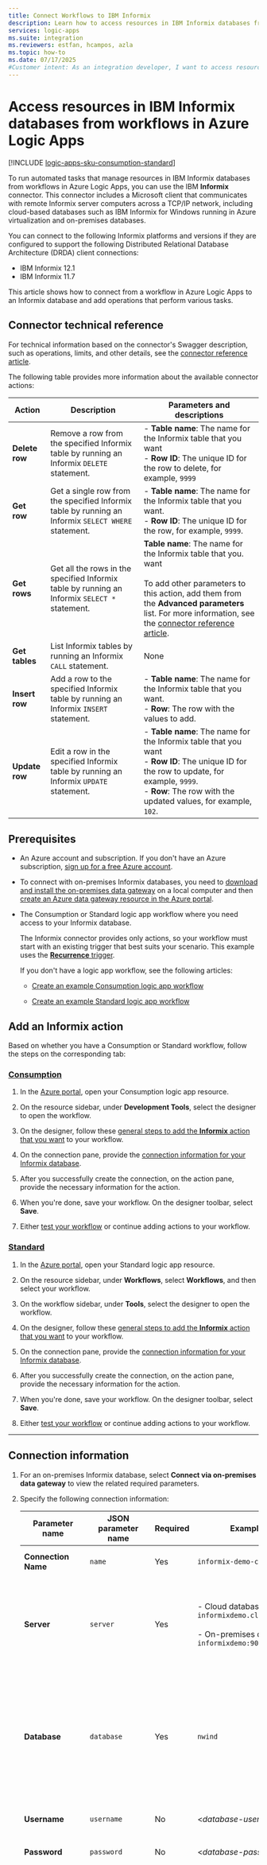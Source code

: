 ```yaml
---
title: Connect Workflows to IBM Informix
description: Learn how to access resources in IBM Informix databases from workflows in Azure Logic Apps.
services: logic-apps
ms.suite: integration
ms.reviewers: estfan, hcampos, azla
ms.topic: how-to
ms.date: 07/17/2025
#Customer intent: As an integration developer, I want to access resources in an IBM Informix database from workflows in Azure Logic Apps.
---
```


# Access resources in IBM Informix databases from workflows in Azure Logic Apps

[!INCLUDE [logic-apps-sku-consumption-standard](../../../includes/logic-apps-sku-consumption-standard.md)]

To run automated tasks that manage resources in IBM Informix databases from workflows in Azure Logic Apps, you can use the IBM **Informix** connector. This connector includes a Microsoft client that communicates with remote Informix server computers across a TCP/IP network, including cloud-based databases such as IBM Informix for Windows running in Azure virtualization and on-premises databases.

You can connect to the following Informix platforms and versions if they are configured to support the following Distributed Relational Database Architecture (DRDA) client connections:

* IBM Informix 12.1
* IBM Informix 11.7

This article shows how to connect from a workflow in Azure Logic Apps to an Informix database and add operations that perform various tasks.

## Connector technical reference

For technical information based on the connector's Swagger description, such as operations, limits, and other details, see the [connector reference article](/connectors/informix/).

The following table provides more information about the available connector actions:

| Action | Description | Parameters and descriptions |
|--------|-------------|-----------------------------|
| **Delete row** | Remove a row from the specified Informix table by running an Informix `DELETE` statement. | - **Table name**: The name for the Informix table that you want <br>- **Row ID**: The unique ID for the row to delete, for example, `9999` |
| **Get row** | Get a single row from the specified Informix table by running an Informix `SELECT WHERE` statement. | - **Table name**: The name for the Informix table that you want. <br>- **Row ID**: The unique ID for the row, for example, `9999`. |
| **Get rows** | Get all the rows in the specified Informix table by running an Informix `SELECT *` statement. | **Table name**: The name for the Informix table that you. want <br><br>To add other parameters to this action, add them from the **Advanced parameters** list. For more information, see the [connector reference article](/connectors/informix/). |
| **Get tables** | List Informix tables by running an Informix `CALL` statement. | None |
| **Insert row** | Add a row to the specified Informix table by running an Informix `INSERT` statement. | - **Table name**: The name for the Informix table that you want. <br>- **Row**: The row with the values to add. |
| **Update row** | Edit a row in the specified Informix table by running an Informix `UPDATE` statement. | - **Table name**: The name for the Informix table that you want <br>- **Row ID**: The unique ID for the row to update, for example, `9999`. <br>- **Row**: The row with the updated values, for example, `102`. |

## Prerequisites

* An Azure account and subscription. If you don't have an Azure subscription, [sign up for a free Azure account](https://azure.microsoft.com/free/).

* To connect with on-premises Informix databases, you need to [download and install the on-premises data gateway](../logic-apps-gateway-install.md) on a local computer and then [create an Azure data gateway resource in the Azure portal](../logic-apps-gateway-connection.md).

* The Consumption or Standard logic app workflow where you need access to your Informix database.

  The Informix connector provides only actions, so your workflow must start with an existing trigger that best suits your scenario. This example uses the [**Recurrence** trigger](../../connectors/connectors-native-recurrence.md).

  If you don't have a logic app workflow, see the following articles:

  * [Create an example Consumption logic app workflow](../quickstart-create-example-consumption-workflow.md)

  * [Create an example Standard logic app workflow](../create-single-tenant-workflows-azure-portal.md)

## Add an Informix action

Based on whether you have a Consumption or Standard workflow, follow the steps on the corresponding tab:

### [Consumption](#tab/consumption)

1. In the [Azure portal](https://portal.azure.com), open your Consumption logic app resource.

1. On the resource sidebar, under **Development Tools**, select the designer to open the workflow.

1. On the designer, follow these [general steps to add the **Informix** action that you want](../add-trigger-action-workflow.md?tabs=consumption#add-action) to your workflow.

1. On the connection pane, provide the [connection information for your Informix database](#create-connection).

1. After you successfully create the connection, on the action pane, provide the necessary information for the action.

1. When you're done, save your workflow. On the designer toolbar, select **Save**.

1. Either [test your workflow](#test-workflow) or continue adding actions to your workflow.

### [Standard](#tab/standard)

1. In the [Azure portal](https://portal.azure.com), open your Standard logic app resource.

1. On the resource sidebar, under **Workflows**, select **Workflows**, and then select your workflow.

1. On the workflow sidebar, under **Tools**, select the designer to open the workflow.

1. On the designer, follow these [general steps to add the **Informix** action that you want](../add-trigger-action-workflow.md?tabs=standard#add-action) to your workflow.

1. On the connection pane, provide the [connection information for your Informix database](#create-connection).

1. After you successfully create the connection, on the action pane, provide the necessary information for the action.

1. When you're done, save your workflow. On the designer toolbar, select **Save**.

1. Either [test your workflow](#test-workflow) or continue adding actions to your workflow.

---

<a name="create-connection"></a>

## Connection information

1. For an on-premises Informix database, select **Connect via on-premises data gateway** to view the related required parameters.

1. Specify the following connection information:

   | Parameter name | JSON parameter name | Required | Example value | Description |
   |----------------|---------------------|----------|---------------|-------------|
   | **Connection Name** | `name` | Yes | `informix-demo-connection` | The name for the connection. |
   | **Server** | `server` | Yes | - Cloud database: `informixdemo.cloudapp.net:9089` <br><br>- On-premises database: `informixdemo:9089` | The TCP/IP address or alias that is in either IPv4 or IPv6 format, followed by a colon and a TCP/IP port number |
   | **Database** | `database` | Yes | `nwind` | The DRDA Relational Database Name (RDBNAM) or Informix database name (dbname). Informix accepts a 128-byte string. |
   | **Username** | `username` | No | <*database-user-name*> | Your user name for the database. |
   | **Password** | `password` | No | <*database-password*> | Your password for the database. |
   | **Authentication** | `authentication` | On-premises only | **Windows** (kerberos) or **Basic** | The authentication type required by your database. This parameter appears only when you select **Connect via on-premises data gateway**. <br><br>**Important**: Basic authentication has significant security disadvantages, such as sending credentials with every request and being susceptible to cross-site request forgery (CSRF) attacks. While this method might suit certain scenarios, consider more secure authentication methods when available. For more information, see the following resources: <br><br>- [Authentication guidance](#authentication-guidance) <br><br>- [Kerberos authentication overview in Windows Server](/windows-server/security/kerberos/kerberos-authentication-overview) <br><br>- [Authentication and verification methods available in Microsoft Entra ID](/entra/identity/authentication/concept-authentication-methods) |
   | **Gateway** | `gateway` | On-premises only | - **Subscription**: <*Azure-subscription*> <br><br>- <*Azure-on-premises-data-gateway-resource*> | The Azure subscription and Azure resource name for the on-premises data gateway that you created in the Azure portal. The **Gateway** property and sub-properties appears only when you select **Connect via on-premises data gateway**. |

   The following examples show sample connections for cloud databases and on-premises databases:

   * **Cloud database**

     :::image type="content" source="media/informix/connection-cloud-database.png" alt-text="Screenshot shows connection pane with example details for Informix cloud database." lightbox="media/informix/connection-cloud-database.png":::

   * **On-premises database**

     :::image type="content" source="media/informix/connection-on-premises-database.png" alt-text="Screenshot shows connection pane with example details for Informix on-premises database." lightbox="media/informix/connection-on-premises-database.png":::

1. When you're done, select **Create new**.

1. Continue with the next steps for [Consumption](informix.md?tabs=consumption#add-an-informix-action) or [Standard](informix.md?tabs=standard#add-an-informix-action) workflows.

## Authentication guidance

- When possible, avoid methods that employ a username and password or tokens.

  [!INCLUDE [guidance-authentication-flows](../includes/guidance-authentication-flows.md)]

- Make sure that you secure and protect sensitive and personal data.

  [!INCLUDE [secrets-guidance](../includes/secrets-guidance.md)]

<a id="test-workflow"></a>

## Test your workflow

Based on whether you have a Consumption or Standard workflow, follow the steps on the corresponding tab:

### [Consumption](#tab/consumption)

1. On the designer toolbar, select **Run** > **Run**.

   After the workflow runs, you can view the outputs from that run.

1. [Follow the general steps to view the latest workflow run and the information for each step in the workflow](../view-workflow-status-run-history.md?tabs=consumption#review-run-history).

1. On the run history pane toolbar, select **Run details**.

1. On the run details pane, from the actions list, select the action with the outputs that you want to view. 

1. To view the inputs, under **Inputs Link**, select the URL link. To view the outputs, under **Outputs Link** link, select the URL link.

### [Standard](#tab/standard)

1. On the designer toolbar, select **Run** > **Run**.

   After the workflow runs, you can view the outputs from that run.

1. [Follow the general steps to view the latest workflow run and the information for each step in the workflow](../view-workflow-status-run-history.md?tabs=standard#review-run-history).

1. On the run history pane, select the operation with the inputs and outputs that you want to review.

   The information pane opens and shows the available inputs and outputs for the selected operation.

---

The following example shows sample output from the **Get rows** action in a Consumption workflow:

:::image type="content" source="media/informix/get-rows-outputs.png" alt-text="Screenshot shows outputs from action named Get rows." lightbox="media/informix/get-rows-outputs.png":::

## Related content

* [What are connectors in Azure Logic Apps](../../connectors/introduction.md)
* [Managed connectors for Azure Logic Apps](../../connectors/managed.md)
* [Built-in connectors for Azure Logic Apps](../../connectors/built-in.md)
